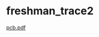 # freshman_trace2




[pcb.pdf](https://github.com/Robomech-Micromouse/freshman_trace2/files/11676248/pcb.pdf)
